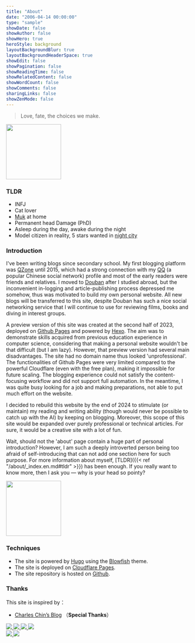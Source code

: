 ```yaml
---
title: "About"
date: "2006-04-14 00:00:00"
type: "sample"
showDate: false
showAuthor: false
showHero: true
heroStyle: background
layoutBackgroundBlur: true
layoutBackgroundHeaderSpace: true
showEdit: false
showPagination: false
showReadingTime: false
showRelatedContent: false
showWordCount: false
showComments: false
sharingLinks: false
showZenMode: false
---
```

<div class="greyQuote">
    <blockquote>
        <span id="hitokoto">Love, fate, the choices we make.</span>
    </blockquote>
</div>

<img class="nozoom" src="/ke.webp" class="about-avatar" style="width: 150px; height: auto;">


### TLDR

* INFJ
* Cat lover
* [Muk](https://www.pokemon.com/us/pokedex/muk) at home
* Permanent head Damage (PhD)
* Asleep during the day, awake during the night
* Model citizen in reality, 5 stars wanted in [night city](https://cyberpunk.fandom.com/wiki/Night_City) 

### Introduction

I've been writing blogs since secondary school. My first blogging platform was [QZone](https://en.wikipedia.org/wiki/Qzone) until 2015, which had a strong connection with my [QQ](https://en.wikipedia.org/wiki/Tencent_QQ) (a popular Chinese social network) profile and most of the early readers were friends and relatives. I moved to [Douban](https://en.wikipedia.org/wiki/Douban) after I studied abroad, but the inconvenient in-logging and article-publishing process depressed me somehow, thus was motivated to build my own personal website. All new blogs will be transferred to this site, despite Douban has such a nice social networking service that I will continue to use for reviewing films, books and diving in interest groups.

A preview version of this site was created at the second half of 2023, deployed on [Github Pages](https://pages.github.com/) and powered by [Hexo](https://hexo.io/). The aim was to demonstrate skills acquired from previous education experience in computer science, considering that making a personal website wouldn't be that difficult (but I am lazy). However, that preview version had several main disadvantages. The site had no domain name thus looked 'unprofessional'. The functionalities of Github Pages were very limited compared to the powerful Cloudflare (even with the free plan), making it impossible for future scaling. The blogging experience could not satisfy the content-focusing workflow and did not support full automation. In the meantime, I was quite busy looking for a job and making preparations, not able to put much effort on the website.

I decided to rebuild this website by the end of 2024 to stimulate (or maintain) my reading and writing ability (though would never be possible to catch up with the AI) by keeping on blogging. Moreover, this scope of this site would be expanded over purely professional or technical articles. For sure, it would be a creative site with a lot of fun.

Wait, should not the 'about' page contain a huge part of personal introduction? However, I am such a deeply introverted person being too afraid of self-introducing that can not add one section here for such purpose. For more information about myself, [TLDR]({{< ref "/about/_index.en.md#tldr" >}}) has been enough. If you really want to know more, then I ask you — why is your head so pointy?

<img class="nozoom" src="/doubt.webp" class="about-avatar" style="width: 150px; height: auto;">

### Techniques

* The site is powered by [Hugo](https://gohugo.io/) using the [Blowfish](https://github.com/nunocoracao/blowfish) theme.
* The site is deployed on [Cloudflare Pages](https://pages.cloudflare.com/).
* The site repository is hosted on [Github](https://github.com/shenke93/keshen.link).  
<!-- * 「一念」页面依赖 Mastodon 实例：[https://e5n.cc](https://e5n.cc)   -->
<!-- * 观影页面依赖 NeoDB：[https://neodb.social](https://neodb.social/users/eallion@e5n.cc/)
* 评论系统处于半关闭状态，依赖 Giscus：[https://giscus.app](https://giscus.app/) -->


### Thanks

This site is inspired by：

- [Charles Chin’s Blog](https://www.eallion.com/en/) （**Special Thanks**）

<div class="badge">
  <a href="https://html5.org/" target="_blank" rel="noopener noreferrer">
    <img class="nozoom" src="https://img.shields.io/badge/-HTML5-E34F26?style=flat&logo=html5&logoColor=white">
  </a>
  <a href="https://www.w3.org/Style/CSS/" target="_blank" rel="noopener noreferrer">
    <img class="nozoom" src="https://img.shields.io/badge/-CSS3-1572B6?style=flat&logo=css3&logoColor=white">
  </a>
  <a href="https://www.javascript.com/" target="_blank" rel="noopener noreferrer">
    <img class="nozoom" src="https://img.shields.io/badge/-JavaScript-F7DF1E?style=flat&logo=javascript&logoColor=white">
  </a>
  <a href="https://gohugo.io" target="_blank" rel="noopener noreferrer">
    <img class="nozoom" src="https://img.shields.io/badge/-Hugo-FF4088?style=flat&logo=Hugo&logoColor=white">
  </a>
</div>

<div class="badge">
  <!-- <a href="https://www.aliyun.com" target="_blank" rel="noopener noreferrer">
    <img class="nozoom" src="https://img.shields.io/badge/Aliyun-blue?style=flat&color=blue&labelColor=555&logo=Alibaba-Cloud&logoColor=fff">
  </a> -->
  <a href="https://www.cloudflare.com" target="_blank" rel="noopener noreferrer">
    <img class="nozoom" src="https://img.shields.io/badge/Cloudflare-blue?style=flat&color=blue&labelColor=555&logo=cloudflare&logoColor=fff">
  </a>
  <!-- <a href="https://docker.com/" target="_blank" rel="noopener noreferrer">
    <img class="nozoom" src="https://img.shields.io/badge/Docker-blue?style=flat&color=blue&labelColor=555&logo=Docker&logoColor=fff">
  </a> -->
  <!-- <a href="https://giscus.app/" target="_blank" rel="noopener noreferrer">
    <img class="nozoom" src="https://img.shields.io/badge/Giscus-blue?style=flat&color=blue&labelColor=555&logoColor=fff&logo=data:image/svg+xml;base64,PHN2ZyB4bWxucz0iaHR0cDovL3d3dy53My5vcmcvMjAwMC9zdmciIHdpZHRoPSIxZW0iIGhlaWdodD0iMWVtIiB2aWV3Qm94PSIwIDAgMjQgMjQiPjxwYXRoIGZpbGw9IndoaXRlIiBkPSJNNiAyTDIgOGwxMCAxNEwyMiA4bC00LTZ6Ii8+PC9zdmc+">
  </a> -->
  <a href="https://www.github.com" target="_blank" rel="noopener noreferrer">
    <img class="nozoom" src="https://img.shields.io/badge/GitHub-blue?style=flat&color=blue&labelColor=555&logo=GitHub&logoColor=fff">
  </a>
  <!-- <a href="https://github.com/actions" target="_blank" rel="noopener noreferrer">
    <img class="nozoom" src="https://img.shields.io/badge/GitHub%20Actions-blue?style=flat&color=blue&labelColor=555&logo=GitHub-Actions&logoColor=fff">
  </a> -->
  <!-- <a href="https://www.google.com" target="_blank" rel="noopener noreferrer">
    <img class="nozoom" src="https://img.shields.io/badge/Google-blue?style=flat&color=blue&labelColor=555&logo=Google&logoColor=fff">
  </a>
  <a href="https://fonts.google.com" target="_blank" rel="noopener noreferrer">
    <img class="nozoom" src="https://img.shields.io/badge/Google%20Fonts-blue?style=flat&color=blue&labelColor=555&logo=Google-Fonts&logoColor=fff">
  </a>
  <a href="https://gravatar.com/" target="_blank" rel="noopener noreferrer">
    <img class="nozoom" src="https://img.shields.io/badge/Gravatar-blue?style=flat&color=blue&labelColor=555&logo=Gravatar&logoColor=fff">
  </a>
  <a href="https://iconify.design/" target="_blank" rel="noopener noreferrer">
    <img class="nozoom" src="https://img.shields.io/badge/Iconify-blue?style=flat&color=blue&labelColor=555&logo=iconify&logoColor=fff">
  </a>
  <a href="https://www.jsdelivr.com/" target="_blank" rel="noopener noreferrer">
    <img class="nozoom" src="https://img.shields.io/badge/jsDelivr-blue?style=flat&color=blue&labelColor=555&logo=jsDelivr&logoColor=fff">
  </a>
  <a href="https://cloud.tencent.com" target="_blank" rel="noopener noreferrer">
    <img class="nozoom" src="https://img.shields.io/badge/Tencent%20Cloud-blue?style=flat&color=blue&labelColor=555&logo=tencent-qq&logoColor=fff">
  </a>
  <a href="https://vercel.com" target="_blank" rel="noopener noreferrer">
    <img class="nozoom" src="https://img.shields.io/badge/Vercel-blue?style=flat&color=blue&labelColor=555&logo=Vercel&logoColor=fff">
  </a> -->
  <!-- <a href="https://code.visualstudio.com/" target="_blank" rel="noopener noreferrer">
    <img class="nozoom" src="https://img.shields.io/badge/VS%20Code-blue?style=flat&color=blue&labelColor=555&logo=visual-studio-code&logoColor=fff">
  </a> -->
</div>
